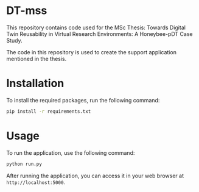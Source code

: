 # DT-mss

This repository contains code used for the MSc Thesis: Towards Digital Twin Reusability in
Virtual Research Environments: A Honeybee-pDT Case Study.

The code in this repository is used to create the support application mentioned in the thesis.

# Installation
To install the required packages, run the following command:

```bash
pip install -r requirements.txt
```

# Usage
To run the application, use the following command:

```bash
python run.py
```

After running the application, you can access it in your web browser at `http://localhost:5000`.
